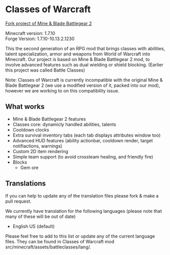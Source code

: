 Classes of Warcraft
===================
[Fork project of Mine & Blade Battlegear 2](https://github.com/Mine-and-blade-admin/Battlegear2)
	
Minecraft version: 1.7.10  
Forge Version: 1.7.10-10.13.2.1230

This the second generation of an RPG mod that brings classes with abilities, talent specialization, armor and weapons from World of Warcraft into Minecraft. Our project is based on Mine & Blade Battlegear 2 mod, to involve advanced features such as dual wielding or shield blocking. (Earlier this project was called Battle Classes)

Note: Classes of Warcraft is currently incompatible with the original Mine & Blade Battlegear 2 (we use a modified version of it, packed into our mod), however we are working to on this compatibility issue.

What works
----------
* Mine & Blade Battlegear 2 features
* Classes core: dynamicly handled abilities, talents
* Cooldown clocks
* Extra survival inventory tabs (each tab displays attributes window too)
* Advanced HUD features (ability actionbar, cooldown render, target notifiactions, warnings)
* Custom 2D item rendering
* Simple team support (to avoid crossteam healing, and friendly fire)
* Blocks
    + Gem ore

Translations
------------
If you can help to update any of the translation files please fork & make a pull request.

We currently have translation for the following languages (please note that many of these will be out of date)
* English US (default)

Please feel free to add to this list or update any of the current language files. They can be found in Classes of Warcraft mod src/minecraft/assets/battleclasses/lang/.
